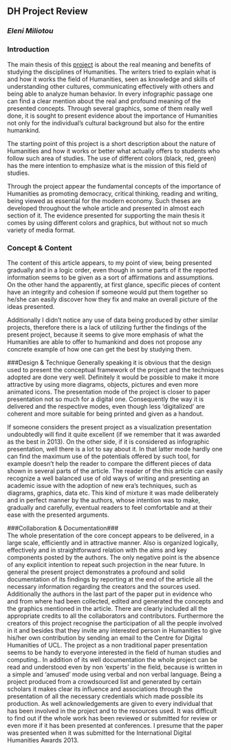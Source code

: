 ## DH Project Review

### _Eleni Miliotou_
  
### Introduction  
The main thesis of this [project](http://4humanities.org/wp-content/uploads/2013/07/humanitiesmatter300.com) is about the real meaning and benefits of studying the disciplines of Humanities. The writers tried to explain what is and how it works the field of Humanities, seen as knowledge and skills of understanding other cultures, communicating effectively with others and being able to analyze human behavior. In every infographic passage one can find a clear mention about the real and profound meaning of the presented concepts. Through several graphics, some of them really well done, it is sought to present evidence about the importance of Humanities not only for the individual’s cultural background but also for the entire humankind.  

The starting point of this project is a short description about the nature of Humanities and how it works or better what actually offers to students who follow such area of studies. The use of different colors (black, red, green) has the mere intention to emphasize what is the mission of this field of studies.  

Through the project appear the fundamental concepts of the importance of Humanities as promoting democracy, critical thinking, reading and writing, being viewed as essential for the modern economy. Such theses are developed throughout the whole article and presented in almost each section of it. The evidence presented for supporting the main thesis it comes by using different colors and graphics, but without not so much variety of media format.    

### Concept & Content
The content of this article appears, to my point of view, being presented gradually and in a logic order, even though in some parts of it the reported information seems to be given as a sort of affirmations and assumptions. On the other hand the apparently, at first glance, specific pieces of content have an integrity and cohesion if someone would put them together so he/she can easily discover how they fix and make an overall picture of the ideas presented.  

Additionally I didn’t notice any use of data being produced by other similar projects, therefore there is a lack of utilizing further the findings of the present project, because it seems to give more emphasis of what the Humanities are able to offer to humankind and does not propose any concrete example of how one can get the best by studying them.  
	
###Design & Technique
Generally speaking it is obvious that the design used to present the conceptual framework of the project and the techniques adopted are done very well. Definitely it would be possible to make it more attractive by using more diagrams, objects, pictures and even more animated icons. The presentation mode of the project is closer to paper presentation not so much for a digital one. Consequently the way it is delivered and the respective modes, even though less ‘digitalized’ are coherent and more suitable for being printed and given as a handout.  
  
If someone considers the present project as a visualization presentation undoubtedly will find it quite excellent (if we remember that it was awarded as the best in 2013). On the other side, if it is considered as infographic presentation, well there is a lot to say about it. In that latter mode hardly one can find the maximum use of the potentials offered by such tool, for example doesn’t help the reader to compare the different pieces of data shown in several parts of the article.
	The reader of the this article can easily recognize a well balanced use of old ways of writing and presenting an academic issue with the adoption of new era’s techniques, such as diagrams, graphics, data etc. This kind of mixture it was made deliberately and in perfect manner by the authors, whose intention was to make, gradually and carefully, eventual readers to feel comfortable and at their ease with the presented arguments.   
	
 ###Collaboration & Documentation###  
  The whole presentation of the core concept appears to be delivered, in a large scale, efficiently and in attractive manner. Also is organized logically, effectively and in straightforward relation with the aims and key components posted by the authors. The only negative point is the absence of any explicit intention to repeat such projection in the near future.
	In general the present project demonstrates a profound and solid documentation of its findings by reporting at the end of the article all the necessary information regarding the creators and the sources used. Additionally the authors in the last part of the paper put in evidence who and from where had been collected, edited and generated the concepts and the graphics mentioned in the article. There are clearly included all the appropriate credits to all the collaborators and contributors.
	Furthermore the creators of this project recognise the participation of all the people involved in it and besides that they invite any interested person in Humanities to give his/her own contribution by sending an email to the Centre for Digital Humanities of UCL.
	The project as a non traditional paper presentation seems to be handy to everyone interested in the field of human studies and computing.. In addition of its well documentation the whole project can be read and understood even by non ‘experts’ in the field, because is written in a simple and ‘amused’ mode using verbal and non verbal language. 
	Being a project produced from a crowdsourced list and generated by certain scholars it makes clear its influence and associations through the presentation of all the necessary credentials which made possible its production. As well acknowledgements are given to every individual that has been involved in the project and to the resources used. 
	It was difficult to find out if the whole work has been reviewed or submitted for review or even more if it has been presented at conferences. I presume that the paper was presented when it was submitted for the International Digital Humanities Awards 2013.

